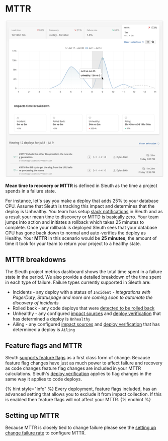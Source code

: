 # MTTR

![](../.gitbook/assets/screen-shot-2021-07-14-at-11.11.56-am.png)

**Mean time to recovery or MTTR** is defined in Sleuth as the time a project spends in a failure state. 

For instance, let's say you make a deploy that adds 25% to your database CPU. Assume that Sleuth is tracking this impact and determines that the deploy is Unhealthy. You team has setup [slack notifications](../modeling-your-deployments/projects/notifications.md) in Sleuth and as a result your mean time to discovery or MTTD is basically zero. Your team jumps into action and initiates a rollback which takes 25 minutes to complete. Once your rollback is deployed Sleuth sees that your database CPU has gone back down to normal and auto-verifies the deploy as Healthy. Your **MTTR** in this scenario would be **25 minutes**, the amount of time it took for your team to return your project to a healthy state.

## MTTR breakdowns

The Sleuth project metrics dashboard shows the total time spent in a failure state in the period. We also provide a detailed breakdown of the time spent in each type of failure. Failure types currently supported in Sleuth are: 

* Incidents - any deploy with a status of `Incident` - _integrations with PagerDuty, Statuspage and more are coming soon to automate the discovery of incidents_
* Rolled back - any code deploys that were [detected to be rolled back](../modeling-your-deployments/code-deployments/rollbacks.md)
* Unhealthy - any configured [impact sources](../integrations-1/impact-sources/) and [deploy verification](../auto-verify-your-deploys/) that has determined a deploy is `Unhealthy`
* Ailing - any configured [impact sources](../integrations-1/impact-sources/) and [deploy verification](../auto-verify-your-deploys/) that has determined a deploy is `Ailing`

## Feature flags and MTTR

Sleuth [supports feature flags](../modeling-your-deployments/feature-flags.md) as a first class form of change. Because feature flag changes have just as much power to affect failure and recovery as code changes feature flag changes are included in your MTTR calculations. Sleuth's [deploy verification](../auto-verify-your-deploys/) applies to flag changes in the same way it applies to code deploys.

{% hint style="info" %}
Every deployment, feature flags included, has an advanced setting that allows you to exclude it from impact collection. If this is enabled then feature flags will not affect your MTTR.
{% endhint %}

## Setting up MTTR

Because MTTR is closely tied to change failure please see the [setting up change failure rate](change-failure-rate.md#setting-up-change-failure) to configure MTTR.

